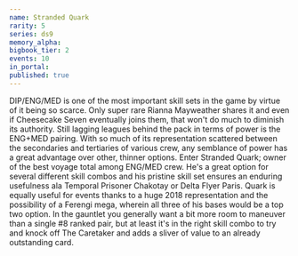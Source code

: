 ```yaml
---
name: Stranded Quark
rarity: 5
series: ds9
memory_alpha:
bigbook_tier: 2
events: 10
in_portal:
published: true
---
```


DIP/ENG/MED is one of the most important skill sets in the game by virtue of it being so scarce. Only super rare Rianna Mayweather shares it and even if Cheesecake Seven eventually joins them, that won't do much to diminish its authority. Still lagging leagues behind the pack in terms of power is the ENG+MED pairing. With so much of its representation scattered between the secondaries and tertiaries of various crew, any semblance of power has a great advantage over other, thinner options.
Enter Stranded Quark; owner of the best voyage total among ENG/MED crew. He's a great option for several different skill combos and his pristine skill set ensures an enduring usefulness ala Temporal Prisoner Chakotay or Delta Flyer Paris. Quark is equally useful for events thanks to a huge 2018 representation and the possibility of a Ferengi mega, wherein all three of his bases would be a top two option. In the gauntlet you generally want a bit more room to maneuver than a single #8 ranked pair, but at least it's in the right skill combo to try and knock off The Caretaker and adds a sliver of value to an already outstanding card.
